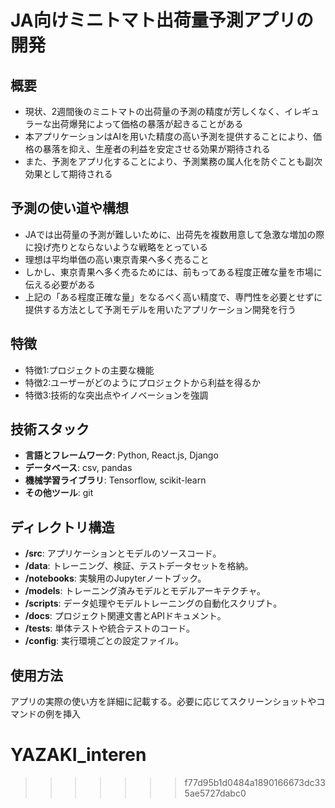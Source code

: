 
# JA向けミニトマト出荷量予測アプリの開発

## 概要  
- 現状、2週間後のミニトマトの出荷量の予測の精度が芳しくなく、イレギュラーな出荷爆発によって価格の暴落が起きることがある
- 本アプリケーションはAIを用いた精度の高い予測を提供することにより、価格の暴落を抑え、生産者の利益を安定させる効果が期待される
- また、予測をアプリ化することにより、予測業務の属人化を防ぐことも副次効果として期待される

## 予測の使い道や構想
- JAでは出荷量の予測が難しいために、出荷先を複数用意して急激な増加の際に投げ売りとならないような戦略をとっている
- 理想は平均単価の高い東京青果へ多く売ること
- しかし、東京青果へ多く売るためには、前もってある程度正確な量を市場に伝える必要がある
- 上記の「ある程度正確な量」をなるべく高い精度で、専門性を必要とせずに提供する方法として予測モデルを用いたアプリケーション開発を行う

## 特徴
- 特徴1:プロジェクトの主要な機能
- 特徴2:ユーザーがどのようにプロジェクトから利益を得るか
- 特徴3:技術的な突出点やイノベーションを強調

## 技術スタック
- **言語とフレームワーク**: Python, React.js, Django
- **データベース**: csv, pandas
- **機械学習ライブラリ**: Tensorflow, scikit-learn
- **その他ツール**: git 

## ディレクトリ構造
- **/src**: アプリケーションとモデルのソースコード。
- **/data**: トレーニング、検証、テストデータセットを格納。
- **/notebooks**: 実験用のJupyterノートブック。
- **/models**: トレーニング済みモデルとモデルアーキテクチャ。
- **/scripts**: データ処理やモデルトレーニングの自動化スクリプト。
- **/docs**: プロジェクト関連文書とAPIドキュメント。
- **/tests**: 単体テストや統合テストのコード。
- **/config**: 実行環境ごとの設定ファイル。

## 使用方法
アプリの実際の使い方を詳細に記載する。必要に応じてスクリーンショットやコマンドの例を挿入

# YAZAKI_interen
>>>>>>> f77d95b1d0484a1890166673dc335ae5727dabc0
